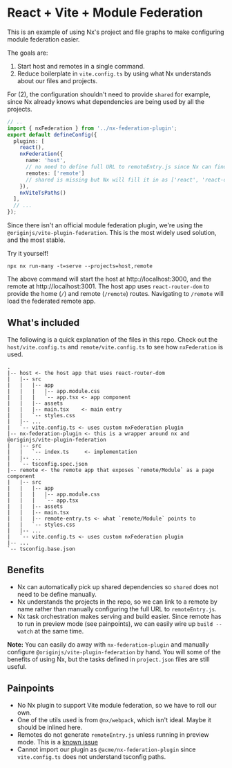 # React + Vite + Module Federation

This is an example of using Nx's project and file graphs to make configuring module federation easier.

The goals are:

1. Start host and remotes in a single command.
2. Reduce boilerplate in `vite.config.ts` by using what Nx understands about our files and projects.

For (2), the configuration shouldn't need to provide `shared` for example, since Nx already knows what dependencies are being used by all the projects.

```ts
// ..
import { nxFederation } from '../nx-federation-plugin';
export default defineConfig({
  plugins: [
    react(),
    nxFederation({
      name: 'host',
      // no need to define full URL to remoteEntry.js since Nx can find the project by name and read the host+port.
      remotes: ['remote'] 
      // shared is missing but Nx will fill it in as ['react', 'react-dom', ...] 
    }),
    nxViteTsPaths()
  ],
  // ...
});
```

Since there isn't an official module federation plugin, we're using the `@originjs/vite-plugin-federation`. This is the most widely used solution, and the most stable.

Try it yourself!

```
npx nx run-many -t=serve --projects=host,remote
```

The above command will start the host at http://localhost:3000, and the remote at http://localhost:3001. The host app uses `react-router-dom` to provide the home (`/`) and remote (`/remote`) routes. Navigating to `/remote` will load the federated remote app.

## What's included

The following is a quick explanation of the files in this repo. Check out the `host/vite.config.ts` and `remote/vite.config.ts` to see how `nxFederation` is used.

```treeview
.
|-- host <- the host app that uses react-router-dom
|   |-- src
|   |   |-- app
|   |   |   |-- app.module.css
|   |   |   `-- app.tsx <- app component
|   |   |-- assets
|   |   |-- main.tsx    <- main entry
|   |   `-- styles.css
|   |-- ...
|   `-- vite.config.ts <- uses custom nxFederation plugin
|-- nx-federation-plugin <- this is a wrapper around nx and @originjs/vite-plugin-federation
|   |-- src
|   |   `-- index.ts     <- implementation
|   |-- ...
|   `-- tsconfig.spec.json
|-- remote <- the remote app that exposes `remote/Module` as a page component
|   |-- src
|   |   |-- app
|   |   |   |-- app.module.css
|   |   |   `-- app.tsx
|   |   |-- assets
|   |   |-- main.tsx
|   |   |-- remote-entry.ts <- what `remote/Module` points to
|   |   `-- styles.css
|   |-- ...
|   `-- vite.config.ts <- uses custom nxFederation plugin
|-- ...
`-- tsconfig.base.json
```

## Benefits

- Nx can automatically pick up shared dependencies so `shared` does not need to be define manually.
- Nx understands the projects in the repo, so we can link to a remote by name rather than manually configuring the full URL to `remoteEntry.js`.
- Nx task orchestration makes serving and build easier. Since remote has to run in preview mode (see painpoints), we can easily wire up `build --watch` at the same time.

**Note:** You can easily do away with `nx-federation-plugin` and manually configure `@originjs/vite-plugin-federation` by hand. You will some of the benefits of using Nx, but the tasks defined in `project.json` files are still useful.

## Painpoints

- No Nx plugin to support Vite module federation, so we have to roll our own.
- One of the utils used is from `@nx/webpack`, which isn't ideal. Maybe it should be inlined here.
- Remotes do not generate `remoteEntry.js` unless running in preview mode. This is a [known issue](https://github.com/originjs/vite-plugin-federation/issues/204)
- Cannot import our plugin as `@acme/nx-federation-plugin` since `vite.config.ts` does not understand tsconfig paths.


